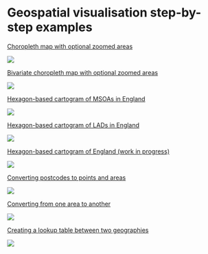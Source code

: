 # Geospatial visualisation step-by-step examples

[Choropleth map with optional zoomed areas](https://github.com/DataS-DHSC/geospatial-vis-templates/blob/master/2%20-%20Templates/Choropleth-template.md)

[![](https://github.com/DataS-DHSC/geospatial-vis-templates/blob/master/2%20-%20Templates/output_vis/choropleth_2area_zoom.jpeg)](https://github.com/DataS-DHSC/geospatial-vis-templates/blob/master/2%20-%20Templates/Choropleth-template.md)


[Bivariate choropleth map with optional zoomed areas](https://github.com/DataS-DHSC/geospatial-vis-templates/blob/master/2%20-%20Templates/Bivariate-choropleth-template.md)

![](https://github.com/DataS-DHSC/geospatial-vis-templates/blob/master/2%20-%20Templates/output_vis/choropleth_bivariate_zoom.jpeg)


[Hexagon-based cartogram of MSOAs in England](https://github.com/DataS-DHSC/geospatial-vis-templates/blob/master/2%20-%20Templates/Hex-cartogram-of-MSOAs-in-England.md)

[![](https://github.com/DataS-DHSC/geospatial-vis-templates/blob/master/2%20-%20Templates/output_vis/hex_msoa_nc.jpeg)](https://github.com/DataS-DHSC/geospatial-vis-templates/blob/master/2%20-%20Templates/Hex-cartogram-of-MSOAs-in-England.md)


[Hexagon-based cartogram of LADs in England](https://github.com/DataS-DHSC/geospatial-vis-templates/blob/master/2%20-%20Templates/Hex-cartogram-of-LADs-in-England.md)

[![](https://github.com/DataS-DHSC/geospatial-vis-templates/blob/master/2%20-%20Templates/output_vis/hex_lad.jpeg)](https://github.com/DataS-DHSC/geospatial-vis-templates/blob/master/2%20-%20Templates/Hex-cartogram-of-LADs-in-England.md)


[Hexagon-based cartogram of England (work in progress)](https://github.com/DataS-DHSC/geospatial-vis-templates/blob/master/2%20-%20Templates/Hex-cartogram-template.md)

[![](https://github.com/DataS-DHSC/geospatial-vis-templates/blob/master/2%20-%20Templates/output_vis/choropleth_2area_hex.jpeg)](https://github.com/DataS-DHSC/geospatial-vis-templates/blob/master/2%20-%20Templates/Hex-cartogram-template.md)


[Converting postcodes to points and areas](https://github.com/DataS-DHSC/geospatial-vis-templates/blob/master/2%20-%20Templates/Converting-postcodes-to-points-and-areas.md)

[![](https://github.com/DataS-DHSC/geospatial-vis-templates/blob/master/2%20-%20Templates/output_vis/shape_convert_example.jpg)](https://github.com/DataS-DHSC/geospatial-vis-templates/blob/master/2%20-%20Templates/Converting-postcodes-to-points-and-areas.md)


[Converting from one area to another](https://github.com/DataS-DHSC/geospatial-vis-templates/blob/master/2%20-%20Templates/Converting-from-one-area-to-another.md)

[![](https://github.com/DataS-DHSC/geospatial-vis-templates/blob/master/2%20-%20Templates/output_vis/shape_convert_example_2.jpg)](https://github.com/DataS-DHSC/geospatial-vis-templates/blob/master/2%20-%20Templates/Converting-from-one-area-to-another.md)


[Creating a lookup table between two geographies](https://github.com/DataS-DHSC/geospatial-vis-templates/blob/master/2%20-%20Templates/Creating-a-lookup-table-between-two-geographies.md)

[![](https://github.com/DataS-DHSC/geospatial-vis-templates/blob/master/2%20-%20Templates/output_vis/shape_convert_example_3.jpg)](https://github.com/DataS-DHSC/geospatial-vis-templates/blob/master/2%20-%20Templates/Creating-a-lookup-table-between-two-geographies.md)